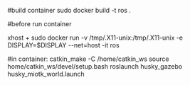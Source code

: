#build container
sudo docker build -t ros .

#before run container

xhost +
sudo docker run -v /tmp/.X11-unix:/tmp/.X11-unix -e DISPLAY=$DISPLAY --net=host  -it ros 

#in container:
catkin_make -C /home/catkin_ws
source home/catkin_ws/devel/setup.bash
roslaunch husky_gazebo husky_miotk_world.launch
